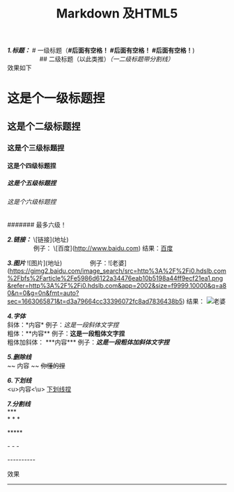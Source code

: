 ﻿---
layout: post
title: Markdown 及HTML5
categories: [Markdown, HTML5]
description: some word here
keywords: Markdown, HTML5
---



***1.标题：*** # 一级标题（**#后面有空格！ #后面有空格！ #后面有空格！**)    
&emsp;&emsp;&emsp;&emsp;&emsp; ## 二级标题（以此类推）*（一二级标题带分割线）*   
效果如下

# 这是个一级标题捏

## 这是个二级标题捏

### 这是个三级标题捏

#### 这是个四级标题捏

##### 这是个五级标题捏

###### 这是个六级标题捏

####### 最多六级！

***2.链接：*** \\[链接]\(地址)  
&emsp;&emsp;&emsp;&emsp; 例子：  \\[百度]\(http://www.baidu.com)   结果：[百度](http://www.baidu.com)

***3.图片***  \!\[图片]\(地址)
&emsp;&emsp;&emsp;&emsp; 例子：\!\[老婆](https://gimg2.baidu.com/image_search/src=http%3A%2F%2Fi0.hdslb.com%2Fbfs%2Farticle%2Fe5986d6122a34476eab10b5198a44ff9ecf21ea1.png&refer=http%3A%2F%2Fi0.hdslb.com&app=2002&size=f9999,10000&q=a80&n=0&g=0n&fmt=auto?sec=1663065871&t=d3a79664cc33396072fc8ad7836438b5)
结果： ![老婆](https://gimg2.baidu.com/image_search/src=http%3A%2F%2Fi0.hdslb.com%2Fbfs%2Farticle%2Fe5986d6122a34476eab10b5198a44ff9ecf21ea1.png&refer=http%3A%2F%2Fi0.hdslb.com&app=2002&size=f9999,10000&q=a80&n=0&g=0n&fmt=auto?sec=1663065871&t=d3a79664cc33396072fc8ad7836438b5)


***4.字体***  
斜体：\*内容\* 例子：*这是一段斜体文字捏*  
粗体：\*\*内容\*\* 例子：**这是一段粗体文字捏**  
粗体加斜体： \*\*\*内容\*\*\* 例子：***这是一段粗体加斜体文字捏***  

***5.删除线***  
\~\~ 内容 \~\~    ~~你懂的捏~~

***6.下划线***  
\<u\>内容\<\u\>   <u>下划线捏</u>

***7.分割线***  
\*\*\*  
\* \* \*

\*\*\*\*\*

\- \- \-

\-\-\-\-\-\-\-\-\-\-

效果  
***

